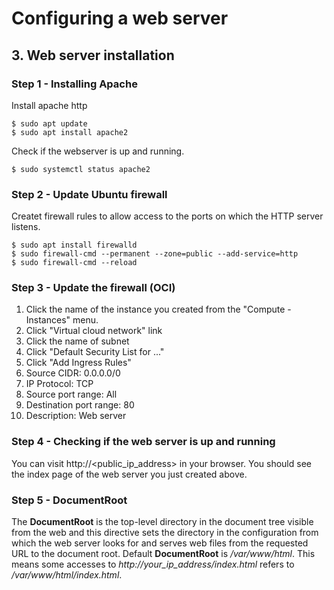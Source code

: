 # Configuring a web server

      
## 3. Web server installation

### Step 1 - Installing Apache

Install apache http

```
$ sudo apt update
$ sudo apt install apache2
```

Check if the webserver is up and running.

```
$ sudo systemctl status apache2
```

### Step 2 - Update Ubuntu firewall

Createt firewall rules to allow access to the ports on which the HTTP server listens.

```
$ sudo apt install firewalld
$ sudo firewall-cmd --permanent --zone=public --add-service=http
$ sudo firewall-cmd --reload
```

### Step 3 - Update the firewall (OCI)

1. Click the name of the instance you created from the "Compute - Instances" menu.
2. Click "Virtual cloud network" link
3. Click the name of subnet
4. Click "Default Security List for ..." 
5. Click "Add Ingress Rules"
6. Source CIDR: 0.0.0.0/0
7. IP Protocol: TCP
8. Source port range: All
9. Destination port range: 80
10. Description: Web server

### Step 4 - Checking if the web server is up and running

You can visit http://<public_ip_address> in your browser. You should see the index page of the web server you just created above. 

### Step 5 - DocumentRoot

The **DocumentRoot** is the top-level directory in the document tree visible from the web and this directive sets the directory in the configuration from which the web server looks for and serves web files from the requested URL to the document root. Default **DocumentRoot** is */var/www/html*. 
This means some accesses to *http://your_ip_address/index.html* refers to */var/www/html/index.html*. 
